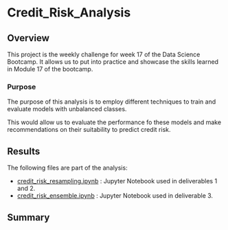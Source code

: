 # Credit_Risk_Analysis

## Overview

This project is the weekly challenge for week 17 of the Data Science Bootcamp. It allows us to put into practice and showcase the skills learned in Module 17 of the bootcamp.

### Purpose

The purpose of this analysis is to employ different techniques to train and evaluate models with unbalanced classes.

This would allow us to evaluate the performance fo these models and make recommendations on their suitability to predict credit risk.

## Results

The following files are part of the analysis:

- [credit_risk_resampling.ipynb](credit_risk_resampling.ipynb) : Jupyter Notebook used in deliverables 1 and 2.
- [credit_risk_ensemble.ipynb](credit_risk_ensemble.ipynb) : Jupyter Notebook used in deliverable 3.


## Summary